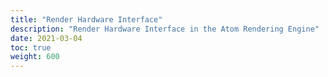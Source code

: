 ```yaml
---
title: "Render Hardware Interface"
description: "Render Hardware Interface in the Atom Rendering Engine"
date: 2021-03-04
toc: true
weight: 600
---
```


